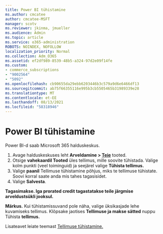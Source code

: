 ```yaml
---
title: Power BI tühistamine
ms.author: cmcatee
author: cmcatee-MSFT
manager: scotv
ms.reviewer: jkinma, jmueller
ms.audience: Admin
ms.topic: article
ms.service: o365-administration
ROBOTS: NOINDEX, NOFOLLOW
localization_priority: Normal
ms.collection: Adm_O365
ms.assetid: ef2df989-8539-48b5-a324-97d2e09f14fe
ms.custom:
- commerce_subscriptions
- "9002564"
- "5092"
ms.openlocfilehash: cb90655da29ebb6203446b3c579a9d6e6466df13
ms.sourcegitcommit: ab75f66355116e995b3cb5505465b31989339e28
ms.translationtype: MT
ms.contentlocale: et-EE
ms.lasthandoff: 08/13/2021
ms.locfileid: "58318946"
---
```

# <a name="cancel-power-bi"></a>Power BI tühistamine

Power BI-d saab Microsoft 365 halduskeskus.

1. Avage halduskeskuses leht **Arveldamine > [Teie](https://go.microsoft.com/fwlink/p/?linkid=842054)** tooted.
2. Otsige **vahekaardil Tooted** üles tellimus, mille soovite tühistada. Valige kolm punkti (veel toiminguid) ja seejärel valige **Tühista tellimus.**
3. Valige **paanil** Tellimuse tühistamine põhjus, miks te tellimuse tühistate. Soovi korral saate anda mis tahes tagasisidet.
4. Valige **Salvesta**.

**Tagasimakse. Iga prorated credit tagastatakse teile järgmise arveldustsükli jooksul.**

**Märkus.** Kui tühistamissuvand pole näha, valige üksikasjade lehe kuvamiseks tellimus. Klõpsake jaotises **Tellimuse ja makse sätted** nuppu Tühista **tellimus.**

Lisateavet leiate teemast [Tellimuse tühistamine.](https://docs.microsoft.com/microsoft-365/commerce/subscriptions/cancel-your-subscription)